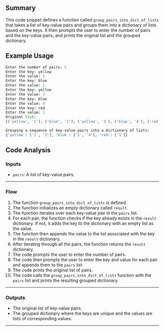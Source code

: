 ## Summary
This code snippet defines a function called `group_pairs_into_dict_of_lists` that takes a list of key-value pairs and groups them into a dictionary of lists based on the keys. It then prompts the user to enter the number of pairs and the key-value pairs, and prints the original list and the grouped dictionary.

## Example Usage
```python
Enter the number of pairs: 5
Enter the key: yellow
Enter the value: 1
Enter the key: blue 
Enter the value: 2
Enter the key: yellow
Enter the value: 3
Enter the key: blue
Enter the value: 4
Enter the key: red
Enter the value: 1
Original list:
[('yellow', '1'), ('blue', '2'), ('yellow', '3'), ('blue', '4'), ('red', '1')]

Grouping a sequence of key-value pairs into a dictionary of lists:
{'yellow': ['1', '3'], 'blue': ['2', '4'], 'red': ['1']}
```

## Code Analysis
### Inputs
- `pairs`: A list of key-value pairs.
___
### Flow
1. The function `group_pairs_into_dict_of_lists` is defined.
2. The function initializes an empty dictionary called `result`.
3. The function iterates over each key-value pair in the `pairs` list.
4. For each pair, the function checks if the key already exists in the `result` dictionary. If not, it adds the key to the dictionary with an empty list as the value.
5. The function then appends the value to the list associated with the key in the `result` dictionary.
6. After iterating through all the pairs, the function returns the `result` dictionary.
7. The code prompts the user to enter the number of pairs.
8. The code then prompts the user to enter the key and value for each pair and appends them to the `pairs` list.
9. The code prints the original list of pairs.
10. The code calls the `group_pairs_into_dict_of_lists` function with the `pairs` list and prints the resulting grouped dictionary.
___
### Outputs
- The original list of key-value pairs.
- The grouped dictionary where the keys are unique and the values are lists of corresponding values.
___
